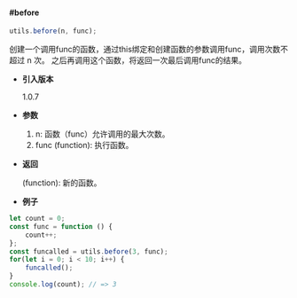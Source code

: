 #### #before

```javascript
utils.before(n, func);
```

创建一个调用func的函数，通过this绑定和创建函数的参数调用func，调用次数不超过 n 次。 之后再调用这个函数，将返回一次最后调用func的结果。

- **引入版本**

    1.0.7

- **参数**

    1. n: 函数（func）允许调用的最大次数。
    2. func (function): 执行函数。

- **返回**

    (function): 新的函数。

- **例子**

```javascript
let count = 0;
const func = function () {
    count++;
};
const funcalled = utils.before(3, func);
for(let i = 0; i < 10; i++) {
    funcalled();
}
console.log(count); // => 3
```
